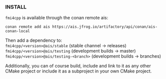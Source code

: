 
### INSTALL

`fmi4cpp` is available through the conan remote ais:

`conan remote add ais https://ais.jfrog.io/artifactory/api/conan/ais-conan-local`

Then add a dependency to: </br>
`fmi4cpp/<version>@ais/stable` (stable channel -> releases) </br>
`fmi4cpp/<version>@ais/testing` (development builds -> master) </br>
`fmi4cpp/<version>@ais/testing-<branch>` (development builds -> branches)


Additionally, you can of course build, include and link to it as any other 
CMake project or include it as a subproject in your own CMake project.
